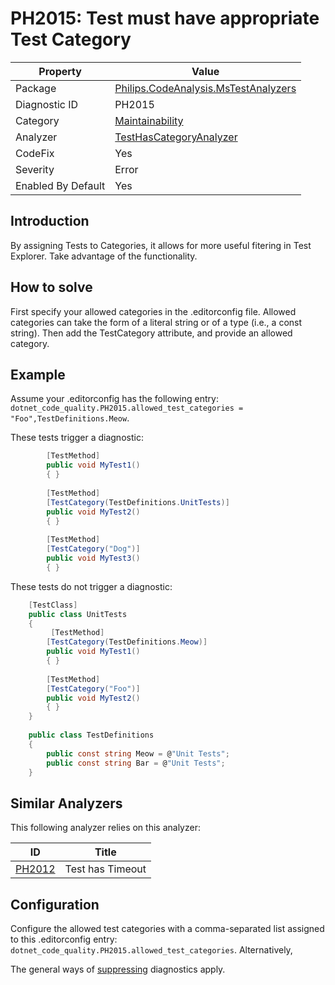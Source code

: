 # PH2015: Test must have appropriate Test Category

| Property | Value  |
|--|--|
| Package | [Philips.CodeAnalysis.MsTestAnalyzers](https://www.nuget.org/packages/Philips.CodeAnalysis.MsTestAnalyzers) |
| Diagnostic ID | PH2015 |
| Category  | [Maintainability](../Maintainability.md) |
| Analyzer | [TestHasCategoryAnalyzer](https://github.com/philips-software/roslyn-analyzers/blob/master/Philips.CodeAnalysis.MsTestAnalyzers/TestHasCategoryAnalyzer.cs)
| CodeFix  | Yes |
| Severity | Error |
| Enabled By Default | Yes |

## Introduction

By assigning Tests to Categories, it allows for more useful fitering in Test Explorer. Take advantage of the functionality.

## How to solve

First specify your allowed categories in the .editorconfig file. Allowed categories can take the form of a literal string or of a type (i.e., a const string). Then add the TestCategory attribute, and provide an allowed category.

## Example

Assume your .editorconfig has the following entry: `dotnet_code_quality.PH2015.allowed_test_categories = "Foo",TestDefinitions.Meow`.

These tests trigger a diagnostic:
``` cs
        [TestMethod]
        public void MyTest1()
        { }
        
        [TestMethod]
        [TestCategory(TestDefinitions.UnitTests)]
        public void MyTest2()
        { }
        
        [TestMethod]
        [TestCategory("Dog")]
        public void MyTest3()
        { }        
```

These tests do not trigger a diagnostic:
``` cs
    [TestClass]
    public class UnitTests
    {
         [TestMethod]
        [TestCategory(TestDefinitions.Meow)]
        public void MyTest1()
        { }
        
        [TestMethod]
        [TestCategory("Foo")]
        public void MyTest2()
        { }        
    }
    
    public class TestDefinitions
    {
        public const string Meow = @"Unit Tests";
        public const string Bar = @"Unit Tests";
    }                
```

## Similar Analyzers

This following analyzer relies on this analyzer:

| ID | Title  |
|--|--|
| [PH2012](.\PH2012.md) | Test has Timeout |

## Configuration

Configure the allowed test categories with a comma-separated list assigned to this .editorconfig entry: `dotnet_code_quality.PH2015.allowed_test_categories`. Alternatively, 

The general ways of [suppressing](https://learn.microsoft.com/en-us/dotnet/fundamentals/code-analysis/suppress-warnings) diagnostics apply.
